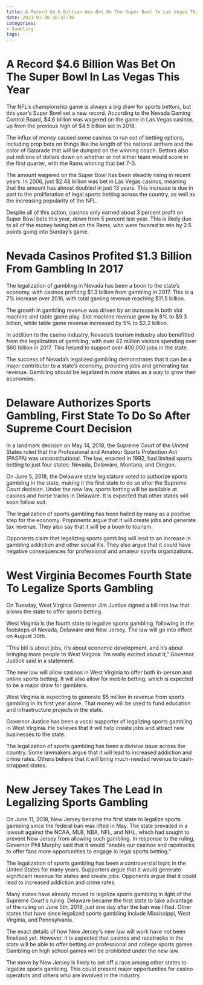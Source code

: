 ```yaml
---
title: A Record $4.6 Billion Was Bet On The Super Bowl In Las Vegas This Year
date: 2023-01-30 16:32:30
categories:
- Gambling
tags:
---
```



#  A Record $4.6 Billion Was Bet On The Super Bowl In Las Vegas This Year

The NFL’s championship game is always a big draw for sports bettors, but this year’s Super Bowl set a new record. According to the Nevada Gaming Control Board, $4.6 billion was wagered on the game in Las Vegas casinos, up from the previous high of $4.5 billion set in 2018.

The influx of money caused some casinos to run out of betting options, including prop bets on things like the length of the national anthem and the color of Gatorade that will be dumped on the winning coach. Bettors also put millions of dollars down on whether or not either team would score in the first quarter, with the Rams winning that bet 7-0.

The amount wagered on the Super Bowl has been steadily rising in recent years. In 2006, just $2.48 billion was bet in Las Vegas casinos, meaning that the amount has almost doubled in just 13 years. This increase is due in part to the proliferation of legal sports betting across the country, as well as the increasing popularity of the NFL.

Despite all of this action, casinos only earned about 3 percent profit on Super Bowl bets this year, down from 5 percent last year. This is likely due to all of the money being bet on the Rams, who were favored to win by 2.5 points going into Sunday’s game.

#  Nevada Casinos Profited $1.3 Billion From Gambling In 2017

The legalization of gambling in Nevada has been a boon to the state’s economy, with casinos profiting $1.3 billion from gambling in 2017. This is a 7% increase over 2016, with total gaming revenue reaching $11.5 billion.

The growth in gambling revenue was driven by an increase in both slot machine and table game play. Slot machine revenue grew by 8% to $9.3 billion, while table game revenue increased by 5% to $2.2 billion.

In addition to the casino industry, Nevada’s tourism industry also benefitted from the legalization of gambling, with over 42 million visitors spending over $60 billion in 2017. This helped to support over 400,000 jobs in the state.

The success of Nevada’s legalized gambling demonstrates that it can be a major contributor to a state’s economy, providing jobs and generating tax revenue. Gambling should be legalized in more states as a way to grow their economies.

#  Delaware Authorizes Sports Gambling, First State To Do So After Supreme Court Decision

In a landmark decision on May 14, 2018, the Supreme Court of the United States ruled that the Professional and Amateur Sports Protection Act (PASPA) was unconstitutional. The law, enacted in 1992, had limited sports betting to just four states: Nevada, Delaware, Montana, and Oregon.

On June 5, 2018, the Delaware state legislature voted to authorize sports gambling in the state, making it the first state to do so after the Supreme Court decision. Under the new law, sports betting will be available at casinos and horse tracks in Delaware. It is expected that other states will soon follow suit.

The legalization of sports gambling has been hailed by many as a positive step for the economy. Proponents argue that it will create jobs and generate tax revenue. They also say that it will be a boon to tourism.

Opponents claim that legalizing sports gambling will lead to an increase in gambling addiction and other social ills. They also argue that it could have negative consequences for professional and amateur sports organizations.

#  West Virginia Becomes Fourth State To Legalize Sports Gambling

On Tuesday, West Virginia Governor Jim Justice signed a bill into law that allows the state to offer sports betting.

West Virginia is the fourth state to legalize sports gambling, following in the footsteps of Nevada, Delaware and New Jersey. The law will go into effect on August 30th.

“This bill is about jobs, it’s about economic development, and it’s about bringing more people to West Virginia. I’m really excited about it,” Governor Justice said in a statement.

The new law will allow casinos in West Virginia to offer both in-person and online sports betting. It will also allow for mobile betting, which is expected to be a major draw for gamblers.

West Virginia is expecting to generate $5 million in revenue from sports gambling in its first year alone. That money will be used to fund education and infrastructure projects in the state.

Governor Justice has been a vocal supporter of legalizing sports gambling in West Virginia. He believes that it will help create jobs and attract new businesses to the state.

The legalization of sports gambling has been a divisive issue across the country. Some lawmakers argue that it will lead to increased addiction and crime rates. Others believe that it will bring much-needed revenue to cash-strapped states.

#  New Jersey Takes The Lead In Legalizing Sports Gambling

On June 11, 2018, New Jersey became the first state to legalize sports gambling since the federal ban was lifted in May. The state prevailed in a lawsuit against the NCAA, MLB, NBA, NFL, and NHL, which had sought to prevent New Jersey from allowing such gambling. In response to the ruling, Governor Phil Murphy said that it would "enable our casinos and racetracks to offer fans more opportunities to engage in legal sports betting."

The legalization of sports gambling has been a controversial topic in the United States for many years. Supporters argue that it would generate significant revenue for states and create jobs. Opponents argue that it could lead to increased addiction and crime rates.

Many states have already moved to legalize sports gambling in light of the Supreme Court's ruling. Delaware became the first state to take advantage of the ruling on June 5th, 2018, just one day after the ban was lifted. Other states that have since legalized sports gambling include Mississippi, West Virginia, and Pennsylvania.

The exact details of how New Jersey's new law will work have not been finalized yet. However, it is expected that casinos and racetracks in the state will be able to offer betting on professional and college sports games. Gambling on high school games will be prohibited under the new law.

The move by New Jersey is likely to set off a race among other states to legalize sports gambling. This could present major opportunities for casino operators and others who are involved in the industry.